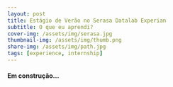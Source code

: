 ```yaml
---
layout: post
title: Estágio de Verão no Serasa Datalab Experian
subtitle: O que eu aprendi?
cover-img: /assets/img/serasa.jpg
thumbnail-img: /assets/img/thumb.png
share-img: /assets/img/path.jpg
tags: [experience, internship]
---
```


#### Em construção...
